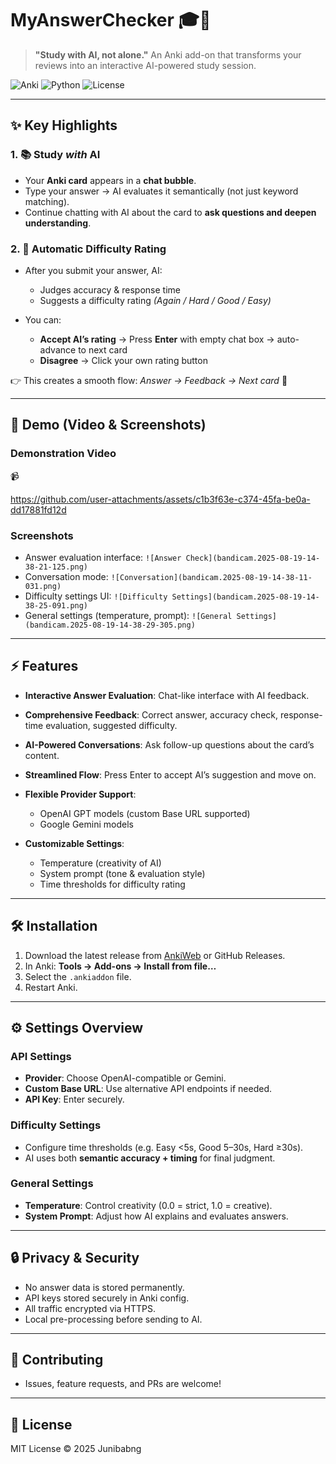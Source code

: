 # MyAnswerChecker 🎓🤖

> **"Study with AI, not alone."**
> An Anki add-on that transforms your reviews into an interactive AI-powered study session.

![Anki](https://img.shields.io/badge/Anki-2.1.55+-blue?logo=ankidroid)
![Python](https://img.shields.io/badge/Python-3.9+-yellow?logo=python)
![License](https://img.shields.io/github/license/Junibabng/MyAnswerChecker)

---

## ✨ Key Highlights

### 1. 📚 Study *with* AI

* Your **Anki card** appears in a **chat bubble**.
* Type your answer → AI evaluates it semantically (not just keyword matching).
* Continue chatting with AI about the card to **ask questions and deepen understanding**.

### 2. 🎯 Automatic Difficulty Rating

* After you submit your answer, AI:

  * Judges accuracy & response time
  * Suggests a difficulty rating *(Again / Hard / Good / Easy)*
* You can:

  * **Accept AI’s rating** → Press **Enter** with empty chat box → auto-advance to next card
  * **Disagree** → Click your own rating button

👉 This creates a smooth flow: *Answer → Feedback → Next card* 🚀

---

## 🎥 Demo (Video & Screenshots)

### Demonstration Video

📹 


https://github.com/user-attachments/assets/c1b3f63e-c374-45fa-be0a-dd17881fd12d


### Screenshots

* Answer evaluation interface:
  `![Answer Check](bandicam.2025-08-19-14-38-21-125.png)`
* Conversation mode:
  `![Conversation](bandicam.2025-08-19-14-38-11-031.png)`
* Difficulty settings UI:
  `![Difficulty Settings](bandicam.2025-08-19-14-38-25-091.png)`
* General settings (temperature, prompt):
  `![General Settings](bandicam.2025-08-19-14-38-29-305.png)`

---

## ⚡ Features

* **Interactive Answer Evaluation**: Chat-like interface with AI feedback.
* **Comprehensive Feedback**: Correct answer, accuracy check, response-time evaluation, suggested difficulty.
* **AI-Powered Conversations**: Ask follow-up questions about the card’s content.
* **Streamlined Flow**: Press Enter to accept AI’s suggestion and move on.
* **Flexible Provider Support**:

  * OpenAI GPT models (custom Base URL supported)
  * Google Gemini models
* **Customizable Settings**:

  * Temperature (creativity of AI)
  * System prompt (tone & evaluation style)
  * Time thresholds for difficulty rating

---

## 🛠️ Installation

1. Download the latest release from [AnkiWeb](https://ankiweb.net/) or GitHub Releases.
2. In Anki: **Tools → Add-ons → Install from file…**
3. Select the `.ankiaddon` file.
4. Restart Anki.

---

## ⚙️ Settings Overview

### API Settings

* **Provider**: Choose OpenAI-compatible or Gemini.
* **Custom Base URL**: Use alternative API endpoints if needed.
* **API Key**: Enter securely.

### Difficulty Settings

* Configure time thresholds (e.g. Easy <5s, Good 5–30s, Hard ≥30s).
* AI uses both **semantic accuracy + timing** for final judgment.

### General Settings

* **Temperature**: Control creativity (0.0 = strict, 1.0 = creative).
* **System Prompt**: Adjust how AI explains and evaluates answers.

---

## 🔒 Privacy & Security

* No answer data is stored permanently.
* API keys stored securely in Anki config.
* All traffic encrypted via HTTPS.
* Local pre-processing before sending to AI.

---

## 🤝 Contributing

* Issues, feature requests, and PRs are welcome!

---

## 📜 License

MIT License © 2025 Junibabng

